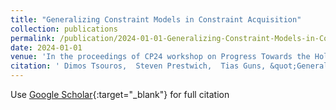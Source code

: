 ```yaml
---
title: "Generalizing Constraint Models in Constraint Acquisition"
collection: publications
permalink: /publication/2024-01-01-Generalizing-Constraint-Models-in-Constraint-Acquisition
date: 2024-01-01
venue: 'In the proceedings of CP24 workshop on Progress Towards the Holy Grail'
citation: ' Dimos Tsouros,  Steven Prestwich,  Tias Guns, &quot;Generalizing Constraint Models in Constraint Acquisition.&quot; In the proceedings of CP24 workshop on Progress Towards the Holy Grail, 2024.'
---
```

Use [Google Scholar](https://scholar.google.com/scholar?q=Generalizing+Constraint+Models+in+Constraint+Acquisition){:target="_blank"} for full citation
